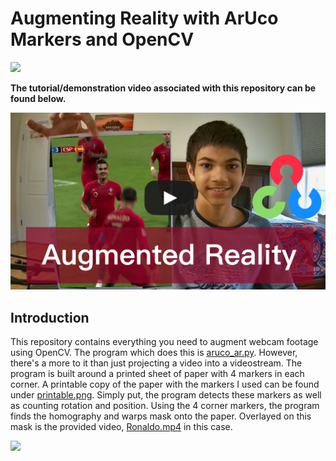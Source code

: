# Augmenting Reality with ArUco Markers and OpenCV
<p align="left">
  <img src="doc/demo.gif">
</p>

**The tutorial/demonstration video associated with this repository can be found below.**

[![Link to my vid](https://github.com/armaanpriyadarshan/Augmented-Reality-with-OpenCV/blob/main/doc/thumbnail.png)]()

## Introduction
This repository contains everything you need to augment webcam footage using OpenCV. The program which does this is [aruco_ar.py](https://github.com/armaanpriyadarshan/Augmented-Reality-with-OpenCV/blob/main/aruco_ar.py). However, there's a more to it than just projecting a video into a videostream. The program is built around a printed sheet of paper with 4 markers in each corner. A printable copy of the paper with the markers I used can be found under [printable.png](https://github.com/armaanpriyadarshan/Augmented-Reality-with-OpenCV/blob/main/printable.png). Simply put, the program detects these markers as well as counting rotation and position. Using the 4 corner markers, the program finds the homography and warps mask onto the paper. Overlayed on this mask is the provided video, [Ronaldo.mp4](https://github.com/armaanpriyadarshan/Augmented-Reality-with-OpenCV/blob/main/Ronaldo.mp4) in this case.
<p align="left">
  <img src="aruco_ar.py">
</p>
